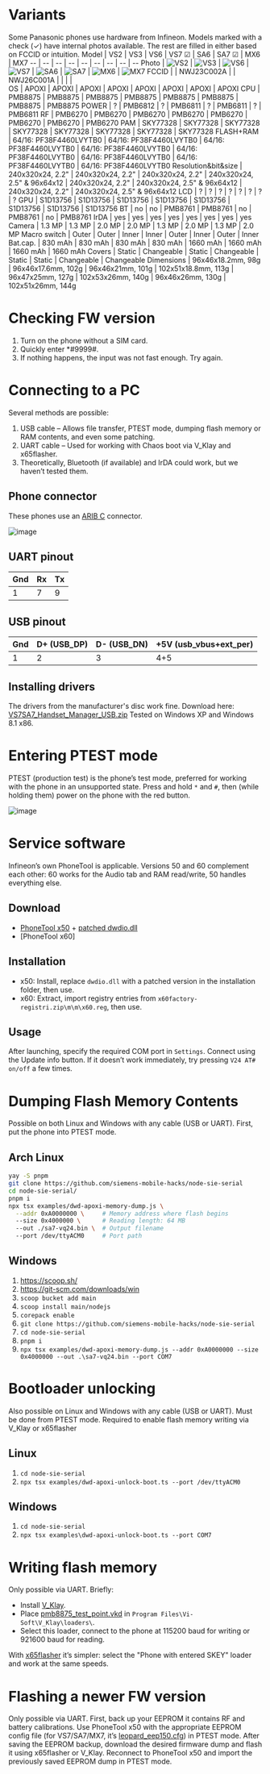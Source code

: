 # Variants
Some Panasonic phones use hardware from Infineon.
Models marked with a check (✓) have internal photos available. The rest are filled in either based on FCCID or intuition.
Model | VS2 | VS3 | VS6 | VS7 ☑ | SA6 | SA7 ☑ | MX6 | MX7
-- | -- | -- | -- | -- | -- | -- | -- | --
Photo | ![VS2](https://github.com/user-attachments/assets/3970d9d2-4997-4ee7-8199-1d242b6392e7) | ![VS3](https://github.com/user-attachments/assets/ea404699-12d5-45ac-88ef-e393aec35ee6) | ![VS6](https://github.com/user-attachments/assets/4d3c0ff2-6613-404c-8da6-b133006e0809) | ![VS7](https://github.com/user-attachments/assets/a80d1aaa-0858-4a81-93bc-562fdc47fcb9) | ![SA6](https://github.com/user-attachments/assets/ff238909-d572-4393-bad6-182b5c3ea40d) | ![SA7](https://github.com/user-attachments/assets/d55911c1-6170-47ae-98e9-cea1379ba54e) | ![MX6](https://github.com/user-attachments/assets/c5c0cb63-464b-491d-8670-4e7391f54367) | ![MX7](https://github.com/user-attachments/assets/8267fd59-19ed-4d77-ba9c-67364800a314)
FCCID |  | NWJ23C002A |   | NWJ26C001A |   |   |   |  
OS | APOXI | APOXI | APOXI | APOXI | APOXI | APOXI | APOXI | APOXI
CPU | PMB8875 | PMB8875 | PMB8875 | PMB8875 | PMB8875 | PMB8875 | PMB8875 | PMB8875
POWER | ? | PMB6812 | ? | PMB6811 | ? | PMB6811 | ? | PMB6811
RF | PMB6270 | PMB6270 | PMB6270 | PMB6270 | PMB6270 | PMB6270 | PMB6270 | PMB6270
PAM | SKY77328 | SKY77328 | SKY77328 | SKY77328 | SKY77328 | SKY77328 | SKY77328 | SKY77328
FLASH+RAM | 64/16: PF38F4460LVYTB0 | 64/16: PF38F4460LVYTB0 | 64/16: PF38F4460LVYTB0 | 64/16: PF38F4460LVYTB0 | 64/16: PF38F4460LVYTB0 | 64/16: PF38F4460LVYTB0 | 64/16: PF38F4460LVYTB0 | 64/16: PF38F4460LVYTB0
Resolution&bit&size | 240x320x24, 2.2" | 240x320x24, 2.2" | 240x320x24, 2.2" | 240x320x24, 2.5" & 96x64x12 | 240x320x24, 2.2" | 240x320x24, 2.5" & 96x64x12 | 240x320x24, 2.2" | 240x320x24, 2.5" & 96x64x12
LCD | ? | ? | ? | ? | ? | ? | ? | ?
GPU | S1D13756 | S1D13756 | S1D13756 | S1D13756 | S1D13756 | S1D13756 | S1D13756 | S1D13756
BT | no | no | PMB8761 | PMB8761 | no | PMB8761 | no | PMB8761
IrDA | yes | yes | yes | yes | yes | yes | yes | yes
Camera | 1.3 MP | 1.3 MP | 2.0 MP | 2.0 MP | 1.3 MP | 2.0 MP | 1.3 MP | 2.0 MP
Macro switch | Outer | Outer | Inner | Inner | Outer | Inner | Outer | Inner
Bat.cap. | 830 mAh | 830 mAh | 830 mAh | 830 mAh | 1660 mAh | 1660 mAh | 1660 mAh | 1660 mAh
Covers | Static | Changeable | Static | Changeable | Static | Static | Changeable | Changeable
Dimensions | 96x46x18.2mm, 98g | 96x46x17.6mm, 102g | 96x46x21mm, 101g | 102x51x18.8mm, 113g | 96x47x25mm, 127g | 102x53x26mm, 140g | 96x46x26mm, 130g | 102x51x26mm, 144g

# Checking FW version
1. Turn on the phone without a SIM card.
2. Quickly enter *#9999#.
3. If nothing happens, the input was not fast enough. Try again.

# Connecting to a PC
Several methods are possible:
1. USB cable – Allows file transfer, PTEST mode, dumping flash memory or RAM contents, and even some patching.
2. UART cable – Used for working with Chaos boot via V_Klay and x65flasher.
3. Theoretically, Bluetooth (if available) and IrDA could work, but we haven’t tested them.

## Phone connector
These phones use an [ARIB C](https://www.arib.or.jp/english/html/overview/doc/STD-T63V13_30/3_T12/ARIB-TR-T12/R99/27/A27A01-330.pdf) connector.

![image](https://github.com/user-attachments/assets/23028c6c-59e3-4a88-bace-2b53dcbf5321)

## UART pinout
Gnd | Rx | Tx 
--|--|--
1 | 7 | 9

## USB pinout
Gnd | D+ (USB_DP) | D- (USB_DN) | +5V (usb_vbus+ext_per) 
-- | -- | -- | -- 
1 | 2 | 3 | 4+5

## Installing drivers
The drivers from the manufacturer's disc work fine. Download here: [VS7SA7_Handset_Manager_USB.zip](https://fw.fasoley.net/?file=panasonic/VS7SA7_Handset_Manager_USB.zip)
Tested on Windows XP and Windows 8.1 x86.

# Entering PTEST mode
PTEST (production test) is the phone’s test mode, preferred for working with the phone in an unsupported state.
Press and hold `*` and `#`, then (while holding them) power on the phone with the red button.

![image](https://github.com/user-attachments/assets/b32179f7-6506-4a3c-9c57-53b8aafaf066)

# Service software
Infineon’s own PhoneTool is applicable. Versions 50 and 60 complement each other: 60 works for the Audio tab and RAM read/write, 50 handles everything else.

## Download
- [PhoneTool x50](https://fw.fasoley.net/?file=panasonic/phonetool/PhoneTool%2050_setup.exe) + [patched dwdio.dll](https://fw.fasoley.net/?file=panasonic/phonetool/dwdio.dll)
- [PhoneTool x60]

## Installation
- x50: Install, replace `dwdio.dll` with a patched version in the installation folder, then use.
- x60: Extract, import registry entries from `x60factory-registri.zip\m\m\x60.reg`, then use.

## Usage
After launching, specify the required COM port in `Settings`.
Connect using the Update info button. If it doesn’t work immediately, try pressing `V24 AT# on/off` a few times.

# Dumping Flash Memory Contents
Possible on both Linux and Windows with any cable (USB or UART).
First, put the phone into PTEST mode.

## Arch Linux
```bash
yay -S pnpm
git clone https://github.com/siemens-mobile-hacks/node-sie-serial
cd node-sie-serial/
pnpm i
npx tsx examples/dwd-apoxi-memory-dump.js \
  --addr 0xA0000000 \     # Memory address where flash begins
  --size 0x4000000 \      # Reading length: 64 MB
  --out ./sa7-vq24.bin \  # Output filename
  --port /dev/ttyACM0     # Port path
```

## Windows
1. https://scoop.sh/
2. https://git-scm.com/downloads/win
3. `scoop bucket add main`
4. `scoop install main/nodejs`
5. `corepack enable`
6. `git clone https://github.com/siemens-mobile-hacks/node-sie-serial`
7. `cd node-sie-serial`
8. `pnpm i`
9. `npx tsx examples/dwd-apoxi-memory-dump.js --addr 0xA0000000 --size 0x4000000 --out .\sa7-vq24.bin --port COM7`

# Bootloader unlocking
Also possible on Linux and Windows with any cable (USB or UART).
Must be done from PTEST mode.
Required to enable flash memory writing via V_Klay or x65flasher

## Linux
1. `cd node-sie-serial`
2. `npx tsx examples/dwd-apoxi-unlock-boot.ts --port /dev/ttyACM0`

## Windows
1. `cd node-sie-serial`
2. `npx tsx examples\dwd-apoxi-unlock-boot.ts --port COM7`

# Writing flash memory
Only possible via UART.
Briefly: 
- Install [V_Klay](https://fw.fasoley.net/?file=panasonic/v_klay_setup.zip).
- Place [pmb8875_test_point.vkd](https://fw.fasoley.net/?file=panasonic/pmb8875_test_point.vkd) in `Program Files\Vi-Soft\V_Klay\loaders\`.
- Select this loader, connect to the phone at 115200 baud for writing or 921600 baud for reading.

With [x65flasher](https://fw.fasoley.net/?file=panasonic/x65Flasher-2103.rar)  it’s simpler: select the "Phone with entered SKEY" loader and work at the same speeds.

# Flashing a newer FW version
Only possible via UART.
First, back up your EEPROM it contains RF and battery calibrations. Use PhoneTool x50 with the appropriate EEPROM config file (for VS7/SA7/MX7, it’s [leopard_eep150.cfg](https://fw.fasoley.net/?file=panasonic/eeprom/leopard_eep150.cfg)) in PTEST mode. 
After saving the EEPROM backup, download the desired firmware dump and flash it using x65flasher or V_Klay.
Reconnect to PhoneTool x50 and import the previously saved EEPROM dump in PTEST mode.
